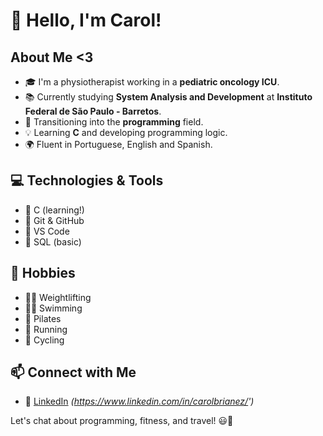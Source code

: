 # 👋 Hello, I'm Carol!

## About Me <3

- 🎓 I'm a physiotherapist working in a **pediatric oncology ICU**.
- 📚 Currently studying **System Analysis and Development** at **Instituto Federal de São Paulo - Barretos**.
- 🚀 Transitioning into the **programming** field.
- 💡 Learning **C** and developing programming logic.
- 🌍 Fluent in Portuguese, English and Spanish.

## 💻 Technologies & Tools

- 🔹 C (learning!)
- 🔹 Git & GitHub
- 🔹 VS Code
- 🔹 SQL (basic)

## 💪 Hobbies

- 🏋️‍♀️ Weightlifting
- 🏊‍♀️ Swimming
- 🧘 Pilates
- 🏃 Running
- 🚴 Cycling

## 📫 Connect with Me

- 💼 [LinkedIn](#) *(https://www.linkedin.com/in/carolbrianez/')*
  
Let's chat about programming, fitness, and travel! 😃🚀
